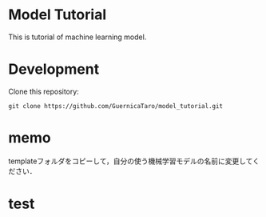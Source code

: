 # Model Tutorial
This is tutorial of machine learning model.

# Development
Clone this repository:
```
git clone https://github.com/GuernicaTaro/model_tutorial.git
```
# memo
templateフォルダをコピーして，自分の使う機械学習モデルの名前に変更してください．

# test